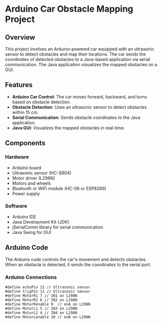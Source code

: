 # Arduino Car Obstacle Mapping Project

## Overview
This project involves an Arduino-powered car equipped with an ultrasonic sensor to detect obstacles and map their locations. The car sends the coordinates of detected obstacles to a Java-based application via serial communication. The Java application visualizes the mapped obstacles on a GUI.

## Features
- **Arduino Car Control**: The car moves forward, backward, and turns based on obstacle detection.
- **Obstacle Detection**: Uses an ultrasonic sensor to detect obstacles within 15 cm.
- **Serial Communication**: Sends obstacle coordinates to the Java application.
- **Java GUI**: Visualizes the mapped obstacles in real-time.

## Components
### Hardware
- Arduino board
- Ultrasonic sensor (HC-SR04)
- Motor driver (L298N)
- Motors and wheels
- Bluetooth or WiFi module (HC-06 or ESP8266)
- Power supply

### Software
- Arduino IDE
- Java Development Kit (JDK)
- jSerialComm library for serial communication
- Java Swing for GUI

## Arduino Code
The Arduino code controls the car's movement and detects obstacles. When an obstacle is detected, it sends the coordinates to the serial port.

### Arduino Connections
```plaintext
#define echoPin 12 // Ultrasonic sensor
#define trigPin 11 // Ultrasonic sensor
#define MotorR1 7 // IN1 on L298N
#define MotorR2 6 // IN2 on L298N
#define MotorRenable 9  // enA on L298N
#define MotorL1 5 // IN3 on L298N
#define MotorL2 4 // IN4 on L298N
#define MotorLenable 10 // enB on L298N
